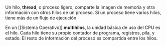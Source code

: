 Un hilo, **thread**, o proceso ligero, comparte la imagen de memoria y otra información con otros hilos de un proceso. Si un proceso tiene varios hilos, tiene más de un flujo de ejecución.

En un [[Sistema Operativo]] **multihilos**, la unidad básica de uso del CPU es el hilo. Cada hilo tiene su propio contador de programa, registros, pila, y estado. El resto de información del proceso es compartida entre los hilos.
